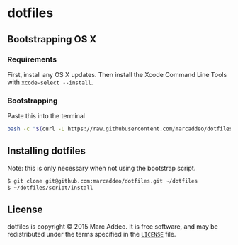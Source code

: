 # dotfiles

## Bootstrapping OS X

### Requirements

First, install any OS X updates. Then install the Xcode Command Line Tools with
`xcode-select --install`.

### Bootstrapping

Paste this into the terminal

```bash
bash -c "$(curl -L https://raw.githubusercontent.com/marcaddeo/dotfiles/master/script/bootstrap)"
```

## Installing dotfiles
Note: this is only necessary when not using the bootstrap script.

```bash
$ git clone git@github.com:marcaddeo/dotfiles.git ~/dotfiles
$ ~/dotfiles/script/install
```

## License
dotfiles is copyright © 2015 Marc Addeo. It is free software, and may be
redistributed under the terms specified in the [`LICENSE`] file.

[`LICENSE`]: /LICENSE
